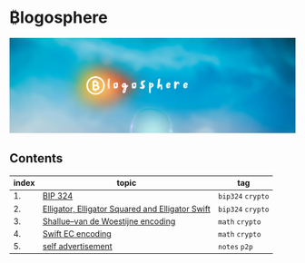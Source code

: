 # &#8383;logosphere
![header](./images/header.png)

## Contents

| index | topic | tag |
| --- | --- | ----------- |
| 1. | [BIP 324](./bip324.md) | `bip324` `crypto` |
| 2. | [Elligator, Elligator Squared and Elligator Swift](./elligator.md) | `bip324` `crypto` |
| 3. | [Shallue–van de Woestijne encoding](./shallue-van-de-woestijne.md) | `math` `crypto` |
| 4. | [Swift EC encoding](./swiftEC.md) | `math` `crypto` |
| 5. | [self advertisement](./self-advertisement.md) | `notes` `p2p` |

